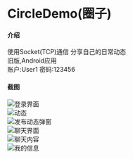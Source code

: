 # CircleDemo(圈子)

#### 介绍  
使用Socket(TCP)通信 
分享自己的日常动态  
旧版,Android应用  
账户:User1  密码:123456

#### 截图  
![登录界面](https://images.gitee.com/uploads/images/2021/0102/220102_8703fb36_8505810.jpeg "qq_pic_merged_1609595680791.jpg")  
![动态](https://images.gitee.com/uploads/images/2021/0102/220251_6200e3e2_8505810.jpeg "qq_pic_merged_1609595695833.jpg")  
![发布动态弹窗](https://images.gitee.com/uploads/images/2021/0102/220311_2b7d153e_8505810.jpeg "qq_pic_merged_1609595708890.jpg")  
![聊天界面](https://images.gitee.com/uploads/images/2021/0102/220331_1dbd5d9b_8505810.jpeg "qq_pic_merged_1609595719215.jpg")  
![聊天内容](https://images.gitee.com/uploads/images/2021/0102/220347_fefe8eaf_8505810.jpeg "qq_pic_merged_1609595738208.jpg")  
![我的信息](https://images.gitee.com/uploads/images/2021/0102/220408_0c6d2bea_8505810.jpeg "qq_pic_merged_1609595750623.jpg")  
